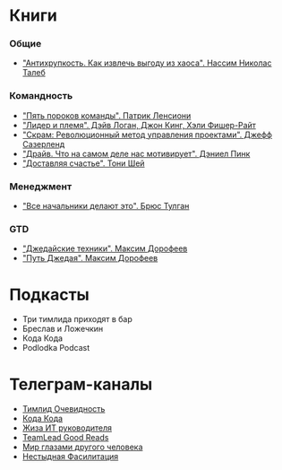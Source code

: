 # Книги
### Общие
+ ["Антихрупкость. Как извлечь выгоду из хаоса". Нассим Николас Талеб](https://www.litres.ru/book/nassim-nikolas-taleb/antihrupkost-kak-izvlech-vygodu-iz-haosa-6564681/)
  
### Командность
+ ["Пять пороков команды". Патрик Ленсиони](https://www.mann-ivanov-ferber.ru/books/biznesroman/arshipfable/)
+ ["Лидер и племя". Дэйв Логан, Джон Кинг, Хэли Фишер-Райт](https://www.mann-ivanov-ferber.ru/books/lider-i-plemya/)
+ ["Скрам: Революционный метод управления проектами". Джефф Сазерленд](https://www.mann-ivanov-ferber.ru/catalog/product/scrum/)
+ ["Драйв. Что на самом деле нас мотивирует". Дэниел Пинк](https://alpinabook.ru/catalog/book-drayv/)
+ ["Доставляя счастье". Тони Шей](https://www.mann-ivanov-ferber.ru/catalog/product/deliveringhappiness/)

### Менеджмент
+ ["Все начальники делают это". Брюс Тулган](https://www.mann-ivanov-ferber.ru/catalog/product/27-problem-menedzhera/)  
  
### GTD
+ ["Джедайские техники". Максим Дорофеев](https://www.mann-ivanov-ferber.ru/books/dzhedajskie-texniki/)
+ ["Путь Джедая". Максим Дорофеев](https://www.mann-ivanov-ferber.ru/catalog/product/put-dzedaia/)

# Подкасты
+ Три тимлида приходят в бар
+ Бреслав и Ложечкин
+ Кода Кода
+ Podlodka Podcast

# Телеграм-каналы
+ [Тимлид Очевидность](https://t.me/general_it_talks)
+ [Кода Кода](https://t.me/kodakodacast)
+ [Жиза ИТ руководителя](https://t.me/zhizaIT)
+ [TeamLead Good Reads](https://t.me/leadgr)
+ [Мир глазами другого человека](https://t.me/yetanotherworld)
+ [Нестыдная Фасилитация](https://t.me/no_shame_facilitation)
